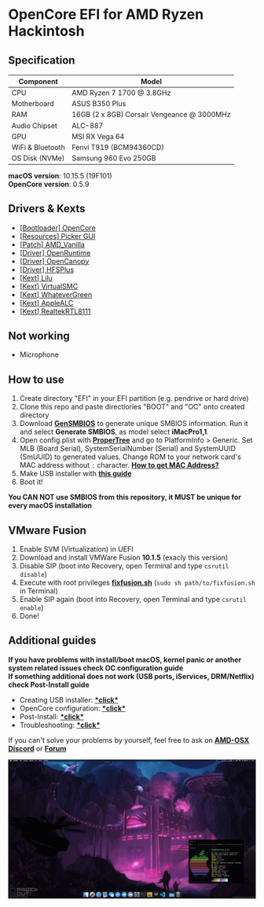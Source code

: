# OpenCore EFI for AMD Ryzen Hackintosh

## Specification
| **Component** | **Model** |
| ------------- | --------- |
| CPU | AMD Ryzen 7 1700 @ 3.8GHz |
| Motherboard | ASUS B350 Plus |
| RAM | 16GB (2 x 8GB) Corsair Vengeance @ 3000MHz |
| Audio Chipset | ALC-887 |
| GPU | MSI RX Vega 64 |
| WiFi & Bluetooth | Fenvi T919 (BCM94360CD) |
| OS Disk (NVMe) | Samsung 960 Evo 250GB |

**macOS version**: 10.15.5 (19F101)  
**OpenCore version**: 0.5.9  

## Drivers & Kexts
 - [[Bootloader] OpenCore](https://github.com/acidanthera/OpenCorePkg)
 - [[Resources] Picker GUI](https://github.com/acidanthera/OcBinaryData/tree/master/Resources)
 - [[Patch] AMD_Vanilla](https://github.com/AMD-OSX/AMD_Vanilla)
 - [[Driver] OpenRuntime](https://github.com/acidanthera/OpenCorePkg)
 - [[Driver] OpenCanopy](https://github.com/acidanthera/OpenCorePkg)
 - [[Driver] HFSPlus](https://github.com/acidanthera/OcBinaryData/blob/master/Drivers/HfsPlus.efi)
 - [[Kext] Lilu](https://github.com/acidanthera/Lilu)
 - [[Kext] VirtualSMC](https://github.com/acidanthera/VirtualSMC)
 - [[Kext] WhateverGreen](https://github.com/acidanthera/WhateverGreen)
 - [[Kext] AppleALC](https://github.com/acidanthera/AppleALC)
 - [[Kext] RealtekRTL8111](https://github.com/Mieze/RTL8111_driver_for_OS_X)

## Not working
 - Microphone

## How to use
  1. Create directory "EFI" in your EFI partition (e.g. pendrive or hard drive)
  2. Clone this repo and paste directiories "BOOT" and "OC" onto created directory
  3. Download [**GenSMBIOS**](https://github.com/corpnewt/GenSMBIOS) to generate unique SMBIOS information. Run it and select **Generate SMBIOS**, as model select **iMacPro1,1**.
  4. Open config.plist with [**ProperTree**](https://github.com/corpnewt/ProperTree) and go to PlatformInfo > Generic. Set MLB (Board Serial), SystemSerialNumber (Serial) and SystemUUID (SmUUID) to generated values. Change ROM to your network card's MAC address without `:` character. [**How to get MAC Address?**](https://www.wikihow.com/Find-the-MAC-Address-of-Your-Computer)
  5. Make USB installer with [**this guide**](https://dortania.github.io/OpenCore-Desktop-Guide/installer-guide/)
  6. Boot it!  

**You CAN NOT use SMBIOS from this repository, it MUST be unique for every macOS installation**

## VMware Fusion
  1. Enable SVM (Virtualization) in UEFI
  2. Download and install VMWare Fusion **10.1.5** (exacly this version)
  3. Disable SIP (boot into Recovery, open Terminal and type `csrutil disable`)
  4. Execute with root privileges [**fixfusion.sh**](/fixfusion.sh) (`sudo sh path/to/fixfusion.sh` in Terminal)
  5. Enable SIP again (boot into Recovery, open Terminal and type `csrutil enable`)
  6. Done!

## Additional guides
**If you have problems with install/boot macOS, kernel panic or another system related issues check OC configuration guide**  
**If something additional does not work (USB ports, iServices, DRM/Netflix) check Post-Install guide**
 - Creating USB installer: [**\*click\***](https://dortania.github.io/OpenCore-Desktop-Guide/installer-guide/)
 - OpenCore configuration: [**\*click\***](https://dortania.github.io/OpenCore-Desktop-Guide/AMD/zen.html)
 - Post-Install: [**\*click\***](https://dortania.github.io/OpenCore-Desktop-Guide/post-install/)
 - Troubleshooting: [**\*click\***](https://dortania.github.io/OpenCore-Desktop-Guide/troubleshooting/troubleshooting.html)

If you can't solve your problems by yourself, feel free to ask on [**AMD-OSX Discord**](https://discord.gg/EfCYAJW) or [**Forum**](https://forum.amd-osx.com)  

![Screenshot](/screenshot.png?raw=true)
